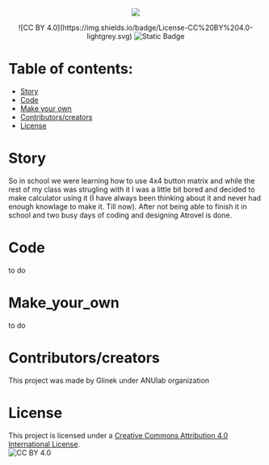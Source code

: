 <p align="center">
  <img src="https://github.com/A-N-Ulab/ATROVEL-arduino_calculator/assets/131162335/b6a0a058-fe47-4413-b74a-1d94ea22685e">
</p>
<p align="center">
  ![CC BY 4.0](https://img.shields.io/badge/License-CC%20BY%204.0-lightgrey.svg)
  <img alt="Static Badge" src="https://img.shields.io/badge/skillsComp-Robotyka_Mobilna-blue">
</p>

# Table of contents:
* [Story](#Story)
* [Code](#Code)
* [Make your own](#Make_your_own)
* [Contributors/creators](#Contributors/creators)
* [License](#License)

# Story
So in school we were learning how to use 4x4 button matrix and while the rest of my class was strugling with it I was a little bit bored and decided to make calculator using it (I have always been thinking about it and never had enough knowlage to make it. Till now). After not being able to finish it in school and two busy days of coding and designing Atrovel is done. 

# Code
to do

# Make_your_own
to do

# Contributors/creators
This project was made by Glinek under ANUlab organization

# License
This project is licensed under a [Creative Commons Attribution 4.0 International License](http://creativecommons.org/licenses/by/4.0/).  
![CC BY 4.0](https://i.creativecommons.org/l/by/4.0/88x31.png)


